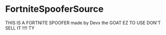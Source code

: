 # FortniteSpooferSource
THIS IS A FORTNITE SPOOFER made by Devx the GOAT
EZ TO USE
DON'T SELL IT !!!!
TY
